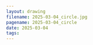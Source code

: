 ```yaml
---
layout: drawing
filename: 2025-03-04_circle.jpg
pagename: 2025-03-04_circle
date: 2025-03-04
tags:
---
```

